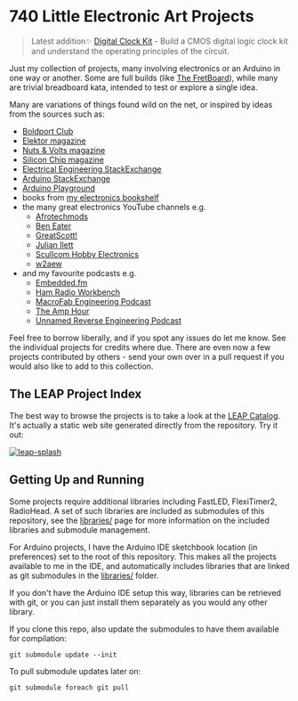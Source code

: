 # 740 Little Electronic Art Projects

> Latest addition:sparkles: [Digital Clock Kit](./Electronics101/DigitalLogic/DigitalClockKit) - Build a CMOS digital logic clock kit and understand the operating principles of the circuit.

Just my collection of projects, many involving electronics or an Arduino in one way or another.
Some are full builds (like [The FretBoard](./FretBoard)),
while many are trivial breadboard kata, intended to test or explore a single idea.

Many are variations of things found wild on the net, or inspired by ideas from the sources such as:

* [Boldport Club](https://www.boldport.club/)
* [Elektor magazine](https://www.elektormagazine.com/)
* [Nuts & Volts magazine](https://www.nutsvolts.com/)
* [Silicon Chip magazine](https://www.siliconchip.com.au/)
* [Electrical Engineering StackExchange](https://electronics.stackexchange.com/)
* [Arduino StackExchange](https://arduino.stackexchange.com/)
* [Arduino Playground](https://playground.arduino.cc/)
* books from [my electronics bookshelf](https://www.goodreads.com/review/list/17475014-paul?shelf=electronics)
* the many great electronics YouTube channels e.g.
    * [Afrotechmods](https://www.youtube.com/channel/UCosnWgi3eorc1klEQ8pIgJQ)
    * [Ben Eater](https://www.youtube.com/channel/UCS0N5baNlQWJCUrhCEo8WlA)
    * [GreatScott!](https://www.youtube.com/channel/UC6mIxFTvXkWQVEHPsEdflzQ)
    * [Julian Ilett](https://www.youtube.com/channel/UCmHvGf00GDuPYG9DZqQKd9A)
    * [Scullcom Hobby Electronics](https://www.youtube.com/channel/UCDqryeq1kMDSEQwltWqASrA)
    * [w2aew](https://www.youtube.com/channel/UCiqd3GLTluk2s_IBt7p_LjA)
* and my favourite podcasts e.g.
    * [Embedded.fm](https://embedded.fm/)
    * [Ham Radio Workbench](https://www.hamradioworkbench.com/)
    * [MacroFab Engineering Podcast](https://macrofab.com/blog/podcast/)
    * [The Amp Hour](https://theamphour.com/)
    * [Unnamed Reverse Engineering Podcast](https://unnamedre.com/)

Feel free to borrow liberally, and if you spot any issues do let me know. See the individual projects for credits where due.
There are even now a few projects contributed by others - send your own over in a pull request
if you would also like to add to this collection.

## The LEAP Project Index

The best way to browse the projects is to take a look at the
[LEAP Catalog](https://leap.tardate.com/).
It's actually a static web site generated directly from the repository. Try it out:

[![leap-splash](./catalog/assets/images/leap-splash.png?raw=true)](https://leap.tardate.com/)

## Getting Up and Running

Some projects require additional libraries including FastLED, FlexiTimer2, RadioHead.
A set of such libraries are included as submodules of this repository,
see the [libraries/](./libraries) page for more information on the included libraries and submodule management.

For Arduino projects, I have the Arduino IDE sketchbook location (in preferences) set to the root of this repository.
This makes all the projects available to me in the IDE, and automatically includes libraries
that are linked as git submodules in the [libraries/](./libraries) folder.

If you don't have the Arduino IDE setup this way, libraries can be retrieved with git,
or you can just install them separately as you would any other library.

If you clone this repo, also update the submodules to have them available for compilation:

    git submodule update --init

To pull submodule updates later on:

    git submodule foreach git pull
